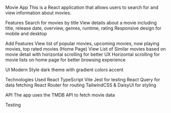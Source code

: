 Movie App
This is a React application that allows users to search for and view information about movies.

Features
Search for movies by title
View details about a movie including title, release date, overview, genres, runtime, rating
Responsive design for mobile and desktop

Add Features
View list of popular movies, upcoming movies, now playing movies, top rated movies (Home Page)
View List of Similar movies based on movie detail with horizontal scrolling for better UX
Horizontal scrolling for movie lists on home page for better browsing experience

UI
Modern Style dark theme with gradient colors accent

Technologies Used
React
TypeScript
Vite
Jest for testing
React Query for data fetching
React Router for routing
TailwindCSS & DaisyUI for styling

API
The app uses the TMDB API to fetch movie data

Testing
